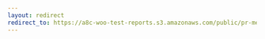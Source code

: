 ```yaml
---
layout: redirect
redirect_to: https://a8c-woo-test-reports.s3.amazonaws.com/public/pr-merge/41146/api/index.html
---
```

